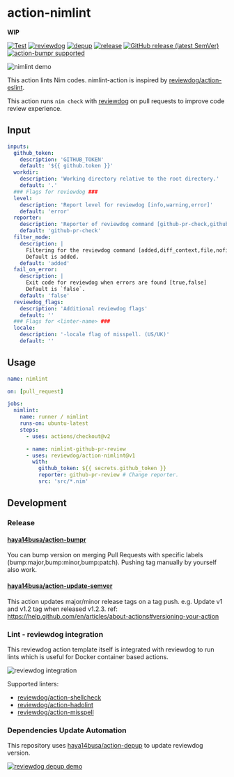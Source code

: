 # action-nimlint

**WIP**

[![Test](https://github.com/reviewdog/action-nimlint/workflows/Test/badge.svg)](https://github.com/reviewdog/action-nimlint/actions?query=workflow%3ATest)
[![reviewdog](https://github.com/reviewdog/action-nimlint/workflows/reviewdog/badge.svg)](https://github.com/reviewdog/action-nimlint/actions?query=workflow%3Areviewdog)
[![depup](https://github.com/reviewdog/action-nimlint/workflows/depup/badge.svg)](https://github.com/reviewdog/action-nimlint/actions?query=workflow%3Adepup)
[![release](https://github.com/reviewdog/action-nimlint/workflows/release/badge.svg)](https://github.com/reviewdog/action-nimlint/actions?query=workflow%3Arelease)
[![GitHub release (latest SemVer)](https://img.shields.io/github/v/release/reviewdog/action-nimlint?logo=github&sort=semver)](https://github.com/reviewdog/action-nimlint/releases)
[![action-bumpr supported](https://img.shields.io/badge/bumpr-supported-ff69b4?logo=github&link=https://github.com/haya14busa/action-bumpr)](https://github.com/haya14busa/action-bumpr)

![nimlint demo](https://user-images.githubusercontent.com/13825004/82107297-57454200-9761-11ea-8c3e-59027dd3e3a5.png)

This action lints Nim codes.
nimlint-action is inspired by [reviewdog/action-eslint](https://github.com/reviewdog/action-eslint).

This action runs `nim check` with
[reviewdog](https://github.com/reviewdog/reviewdog) on pull requests to improve
code review experience.

## Input

<!-- TODO: update -->
```yaml
inputs:
  github_token:
    description: 'GITHUB_TOKEN'
    default: '${{ github.token }}'
  workdir:
    description: 'Working directory relative to the root directory.'
    default: '.'
  ### Flags for reviewdog ###
  level:
    description: 'Report level for reviewdog [info,warning,error]'
    default: 'error'
  reporter:
    description: 'Reporter of reviewdog command [github-pr-check,github-check,github-pr-review].'
    default: 'github-pr-check'
  filter_mode:
    description: |
      Filtering for the reviewdog command [added,diff_context,file,nofilter].
      Default is added.
    default: 'added'
  fail_on_error:
    description: |
      Exit code for reviewdog when errors are found [true,false]
      Default is `false`.
    default: 'false'
  reviewdog_flags:
    description: 'Additional reviewdog flags'
    default: ''
  ### Flags for <linter-name> ###
  locale:
    description: '-locale flag of misspell. (US/UK)'
    default: ''
```

## Usage
<!-- TODO: update. replace `template` with the linter name -->

```yaml
name: nimlint

on: [pull_request]

jobs:
  nimlint:
    name: runner / nimlint
    runs-on: ubuntu-latest
    steps:
      - uses: actions/checkout@v2

      - name: nimlint-github-pr-review
      - uses: reviewdog/action-nimlint@v1
        with:
          github_token: ${{ secrets.github_token }}
          reporter: github-pr-review # Change reporter.
          src: 'src/*.nim'
```

## Development

### Release

#### [haya14busa/action-bumpr](https://github.com/haya14busa/action-bumpr)
You can bump version on merging Pull Requests with specific labels (bump:major,bump:minor,bump:patch).
Pushing tag manually by yourself also work.

#### [haya14busa/action-update-semver](https://github.com/haya14busa/action-update-semver)

This action updates major/minor release tags on a tag push. e.g. Update v1 and v1.2 tag when released v1.2.3.
ref: https://help.github.com/en/articles/about-actions#versioning-your-action

### Lint - reviewdog integration

This reviewdog action template itself is integrated with reviewdog to run lints
which is useful for Docker container based actions.

![reviewdog integration](https://user-images.githubusercontent.com/3797062/72735107-7fbb9600-3bde-11ea-8087-12af76e7ee6f.png)

Supported linters:

- [reviewdog/action-shellcheck](https://github.com/reviewdog/action-shellcheck)
- [reviewdog/action-hadolint](https://github.com/reviewdog/action-hadolint)
- [reviewdog/action-misspell](https://github.com/reviewdog/action-misspell)

### Dependencies Update Automation
This repository uses [haya14busa/action-depup](https://github.com/haya14busa/action-depup) to update
reviewdog version.

[![reviewdog depup demo](https://user-images.githubusercontent.com/3797062/73154254-170e7500-411a-11ea-8211-912e9de7c936.png)](https://github.com/reviewdog/action-nimlint/pull/6)

